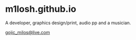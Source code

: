 # m1losh.github.io

A developer, graphics design/print, audio pp and a musician.

gojic_milos@live.com
